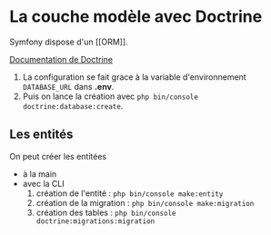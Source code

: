 # La couche modèle avec Doctrine

Symfony dispose d'un [[ORM]].

[Documentation de Doctrine](https://www.doctrine-project.org/projects/doctrine-orm/en/current/tutorials/getting-started.html)

1. La configuration se fait grace à la variable d'environnement `DATABASE_URL` dans **.env**.
2. Puis on lance la création avec `php bin/console doctrine:database:create`.

## Les entités
On peut créer les entitées
- à la main
- avec la CLI
	1. création de l'entité :  `php bin/console make:entity`
	2. création de la migration : `php bin/console make:migration`
	3. création des tables : `php bin/console doctrine:migrations:migration`
